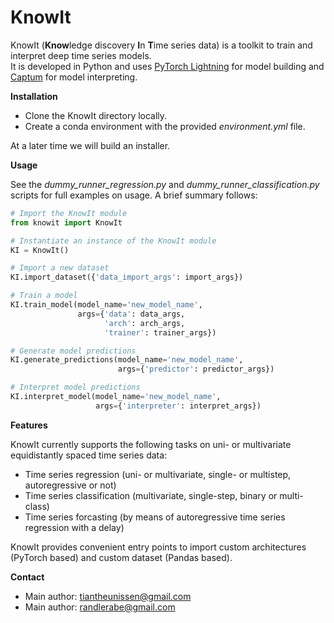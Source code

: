 # KnowIt
KnowIt (**Know**ledge discovery **I**n **T**ime series data) is a toolkit to train and interpret deep time series models.\
It is developed in Python and uses [PyTorch Lightning](https://github.com/Lightning-AI/pytorch-lightning) for model building and [Captum](https://github.com/pytorch/captum) for model interpreting.

**Installation**

 - Clone the KnowIt directory locally.
 - Create a conda environment with the provided *environment.yml* file.

At a later time we will build an installer.


**Usage**

See the *dummy_runner_regression.py* and *dummy_runner_classification.py* scripts for full examples on usage.
A brief summary follows:
```python
# Import the KnowIt module
from knowit import KnowIt

# Instantiate an instance of the KnowIt module
KI = KnowIt()

# Import a new dataset
KI.import_dataset({'data_import_args': import_args})

# Train a model
KI.train_model(model_name='new_model_name', 
               args={'data': data_args, 
                     'arch': arch_args, 
                     'trainer': trainer_args})

# Generate model predictions
KI.generate_predictions(model_name='new_model_name', 
                        args={'predictor': predictor_args})

# Interpret model predictions
KI.interpret_model(model_name='new_model_name', 
                   args={'interpreter': interpret_args})
```

**Features**

KnowIt currently supports the following tasks on uni- or multivariate equidistantly spaced time series data:
 - Time series regression (uni- or multivariate, single- or multistep, autoregressive or not)
 - Time series classification (multivariate, single-step, binary or multi-class)
 - Time series forcasting (by means of autoregressive time series regression with a delay)

KnowIt provides convenient entry points to import custom architectures (PyTorch based) 
and custom dataset (Pandas based).

**Contact**

 - Main author: tiantheunissen@gmail.com
 - Main author: randlerabe@gmail.com

